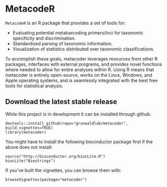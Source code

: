 # MetacodeR

`MetacodeR` is an R package that provides a set of tools for:

- Evaluating potential metabarcoding primers/loci for taxonomic specificity and discrimination.
- Standardized parsing of taxonomic information.
- Visualization of statistics distributed over taxonomic classifications.

To accomplish these goals, metacoder leverages resources from other R packages, interfaces with external programs, and provides novel functions where needed to allow for entire analyses within R. Using R means that metacoder is entirely open-source, works on the Linux, Windows, and Apple operating systems, and is seamlessly integrated with the best free tools for statistical analysis.

## Download the latest stable release

While this project is in development it can be installed through github:

    devtools::install_github(repo="grunwaldlab/metacoder", build_vignettes=TRUE)
    library(metacoder)
    
You might have to install the following biocinductor package first if the above does not install:

    source("http://bioconductor.org/biocLite.R")
    biocLite("Biostrings")

If you've built the vignettes, you can browse them with:

    browseVignettes(package="metacoder")
    
    
